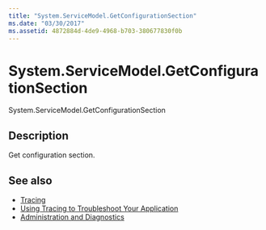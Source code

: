 ```yaml
---
title: "System.ServiceModel.GetConfigurationSection"
ms.date: "03/30/2017"
ms.assetid: 4872884d-4de9-4968-b703-380677830f0b
---
```

# System.ServiceModel.GetConfigurationSection
System.ServiceModel.GetConfigurationSection  
  
## Description  
 Get configuration section.  
  
## See also
- [Tracing](../../../../../docs/framework/wcf/diagnostics/tracing/index.md)
- [Using Tracing to Troubleshoot Your Application](../../../../../docs/framework/wcf/diagnostics/tracing/using-tracing-to-troubleshoot-your-application.md)
- [Administration and Diagnostics](../../../../../docs/framework/wcf/diagnostics/index.md)
